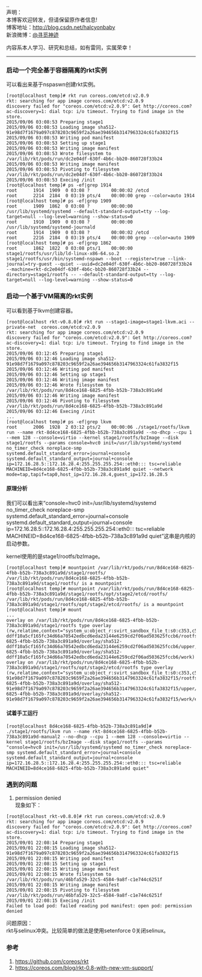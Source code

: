 ..  
声明：   
本博客欢迎转发，但请保留原作者信息!   
博客地址：http://blog.csdn.net/halcyonbaby   
新浪微博：[@寻觅神迹]( www.weibo.com/u/2230330930)

内容系本人学习、研究和总结，如有雷同，实属荣幸！   

-----
### 启动一个完全基于容器隔离的rkt实例
可以看出来基于nspaswn创建rkt实例。  
<pre><code>[root@localhost temp]# rkt run coreos.com/etcd:v2.0.9
rkt: searching for app image coreos.com/etcd:v2.0.9
discovery failed for "coreos.com/etcd:v2.0.9": Get http://coreos.com?ac-discovery=1: dial tcp: i/o timeout. Trying to find image in the store.
2015/09/06 03:08:53 Preparing stage1
2015/09/06 03:08:53 Loading image sha512-91e98d7f1679a097c878203c9659f2a26ae394656b3147963324c61fa3832f15
2015/09/06 03:08:53 Writing pod manifest
2015/09/06 03:08:53 Setting up stage1
2015/09/06 03:08:53 Writing image manifest
2015/09/06 03:08:53 Wrote filesystem to /var/lib/rkt/pods/run/dc2e04df-630f-4b6c-bb20-860728f33b24
2015/09/06 03:08:53 Writing image manifest
2015/09/06 03:08:53 Pivoting to filesystem /var/lib/rkt/pods/run/dc2e04df-630f-4b6c-bb20-860728f33b24
2015/09/06 03:08:53 Execing /init
[root@localhost temp]# ps -ef|grep 1914
root      1914  1909  0 03:08 ?        00:00:02 /etcd
root      2214  2184  0 03:19 pts/4    00:00:00 grep --color=auto 1914
[root@localhost temp]# ps -ef|grep 1909
root      1909  1862  0 03:08 ?        00:00:00 /usr/lib/systemd/systemd --default-standard-output=tty --log-target=null --log-level=warning --show-status=0
root      1910  1909  0 03:08 ?        00:00:00 /usr/lib/systemd/systemd-journald
root      1914  1909  0 03:08 ?        00:00:02 /etcd
root      2216  2184  0 03:19 pts/4    00:00:00 grep --color=auto 1909
[root@localhost temp]# ps -ef|grep 1862
root      1862  1822  0 03:08 pts/1    00:00:00 stage1/rootfs/usr/lib/ld-linux-x86-64.so.2 stage1/rootfs/usr/bin/systemd-nspawn --boot --register=true --link-journal=try-guest --quiet --uuid=dc2e04df-630f-4b6c-bb20-860728f33b24 --machine=rkt-dc2e04df-630f-4b6c-bb20-860728f33b24 --directory=stage1/rootfs -- --default-standard-output=tty --log-target=null --log-level=warning --show-status=0
</code></pre>

### 启动一个基于VM隔离的rkt实例
可以看到基于lkvm创建容器。
<pre><code>[root@localhost rkt-v0.8.0]# rkt run --stage1-image=stage1-lkvm.aci --private-net  coreos.com/etcd:v2.0.9
rkt: searching for app image coreos.com/etcd:v2.0.9
discovery failed for "coreos.com/etcd:v2.0.9": Get http://coreos.com?ac-discovery=1: dial tcp: i/o timeout. Trying to find image in the store.
2015/09/06 03:12:45 Preparing stage1
2015/09/06 03:12:46 Loading image sha512-91e98d7f1679a097c878203c9659f2a26ae394656b3147963324c61fa3832f15
2015/09/06 03:12:46 Writing pod manifest
2015/09/06 03:12:46 Setting up stage1
2015/09/06 03:12:46 Writing image manifest
2015/09/06 03:12:46 Wrote filesystem to /var/lib/rkt/pods/run/8d4ce168-6825-4fbb-b52b-738a3c891a9d
2015/09/06 03:12:46 Writing image manifest
2015/09/06 03:12:46 Pivoting to filesystem /var/lib/rkt/pods/run/8d4ce168-6825-4fbb-b52b-738a3c891a9d
2015/09/06 03:12:46 Execing /init
...
[root@localhost temp]# ps -ef|grep lkvm
root      2006  1928  2 03:12 pts/2    00:00:06 ./stage1/rootfs/lkvm run --name rkt-8d4ce168-6825-4fbb-b52b-738a3c891a9d --no-dhcp --cpu 1 --mem 128 --console=virtio --kernel stage1/rootfs/bzImage --disk stage1/rootfs --params console=hvc0 init=/usr/lib/systemd/systemd no_timer_check noreplace-smp systemd.default_standard_error=journal+console systemd.default_standard_output=journal+console ip=172.16.28.5::172.16.28.4:255.255.255.254::eth0::: tsc=reliable MACHINEID=8d4ce168-6825-4fbb-b52b-738a3c891a9d quiet --network mode=tap,tapif=tap0,host_ip=172.16.28.4,guest_ip=172.16.28.5
</code></pre>

#### 原理分析
我们可以看出来“console=hvc0 init=/usr/lib/systemd/systemd no_timer_check noreplace-smp systemd.default_standard_error=journal+console systemd.default_standard_output=journal+console ip=172.16.28.5::172.16.28.4:255.255.255.254::eth0::: tsc=reliable MACHINEID=8d4ce168-6825-4fbb-b52b-738a3c891a9d quiet”这串是内核的启动参数。   

kernel使用的是stage1/rootfs/bzImage。
<pre><code>[root@localhost temp]# mountpoint /var/lib/rkt/pods/run/8d4ce168-6825-4fbb-b52b-738a3c891a9d/stage1/rootfs/
/var/lib/rkt/pods/run/8d4ce168-6825-4fbb-b52b-738a3c891a9d/stage1/rootfs/ is a mountpoint
[root@localhost temp]# mountpoint /var/lib/rkt/pods/run/8d4ce168-6825-4fbb-b52b-738a3c891a9d/stage1/rootfs/opt/stage2/etcd/rootfs/
/var/lib/rkt/pods/run/8d4ce168-6825-4fbb-b52b-738a3c891a9d/stage1/rootfs/opt/stage2/etcd/rootfs/ is a mountpoint
[root@localhost temp]# mount
...
overlay on /var/lib/rkt/pods/run/8d4ce168-6825-4fbb-b52b-738a3c891a9d/stage1/rootfs type overlay (rw,relatime,context="system_u:object_r:svirt_sandbox_file_t:s0:c353,c500",lowerdir=/var/lib/rkt/cas/tree/sha512-ddff10a5cf165fc34d66a70542edbcd6eda23144e6259cd2f06ad503625fccb6/rootfs,upperdir=/var/lib/rkt/pods/run/8d4ce168-6825-4fbb-b52b-738a3c891a9d/overlay/sha512-ddff10a5cf165fc34d66a70542edbcd6eda23144e6259cd2f06ad503625fccb6/upper,workdir=/var/lib/rkt/pods/run/8d4ce168-6825-4fbb-b52b-738a3c891a9d/overlay/sha512-ddff10a5cf165fc34d66a70542edbcd6eda23144e6259cd2f06ad503625fccb6/work)
overlay on /var/lib/rkt/pods/run/8d4ce168-6825-4fbb-b52b-738a3c891a9d/stage1/rootfs/opt/stage2/etcd/rootfs type overlay (rw,relatime,context="system_u:object_r:svirt_sandbox_file_t:s0:c353,c500",lowerdir=/var/lib/rkt/cas/tree/sha512-91e98d7f1679a097c878203c9659f2a26ae394656b3147963324c61fa3832f15/rootfs,upperdir=/var/lib/rkt/pods/run/8d4ce168-6825-4fbb-b52b-738a3c891a9d/overlay/sha512-91e98d7f1679a097c878203c9659f2a26ae394656b3147963324c61fa3832f15/upper/etcd,workdir=/var/lib/rkt/pods/run/8d4ce168-6825-4fbb-b52b-738a3c891a9d/overlay/sha512-91e98d7f1679a097c878203c9659f2a26ae394656b3147963324c61fa3832f15/work/etcd)
</code></pre>
#### 试着手工运行  
<pre><code>[root@localhost 8d4ce168-6825-4fbb-b52b-738a3c891a9d]# ./stage1/rootfs/lkvm run --name rkt-8d4ce168-6825-4fbb-b52b-738a3c891a9d-manual2 --no-dhcp --cpu 1 --mem 128 --console=virtio --kernel stage1/rootfs/bzImage --disk stage1/rootfs --params "console=hvc0 init=/usr/lib/systemd/systemd no_timer_check noreplace-smp systemd.default_standard_error=journal+console systemd.default_standard_output=journal+console ip=172.16.28.5::172.16.28.4:255.255.255.254::eth0::: tsc=reliable MACHINEID=8d4ce168-6825-4fbb-b52b-738a3c891a9d quiet"
</code></pre>

### 遇到的问题 
1. permission denied   
现象如下：  
<pre><code>[root@localhost rkt-v0.8.0]# rkt run coreos.com/etcd:v2.0.9
rkt: searching for app image coreos.com/etcd:v2.0.9
discovery failed for "coreos.com/etcd:v2.0.9": Get http://coreos.com?ac-discovery=1: dial tcp: i/o timeout. Trying to find image in the store.
2015/09/01 22:08:14 Preparing stage1
2015/09/01 22:08:15 Loading image sha512-91e98d7f1679a097c878203c9659f2a26ae394656b3147963324c61fa3832f15
2015/09/01 22:08:15 Writing pod manifest
2015/09/01 22:08:15 Setting up stage1
2015/09/01 22:08:15 Writing image manifest
2015/09/01 22:08:15 Wrote filesystem to /var/lib/rkt/pods/run/46bfa529-32c5-4584-9a8f-c1e744c6251f
2015/09/01 22:08:15 Writing image manifest
2015/09/01 22:08:15 Pivoting to filesystem /var/lib/rkt/pods/run/46bfa529-32c5-4584-9a8f-c1e744c6251f
2015/09/01 22:08:15 Execing /init
Failed to load pod: failed reading pod manifest: open pod: permission denied
</code></pre>
问题原因：  
rkt与selinux冲突。比较简单的做法是使用setenforce 0关闭selinux。   

### 参考
1. https://github.com/coreos/rkt
2. https://coreos.com/blog/rkt-0.8-with-new-vm-support/


